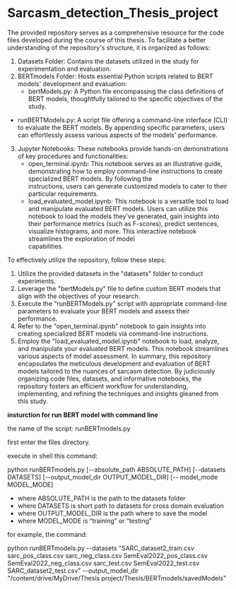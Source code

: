 # Sarcasm_detection_Thesis_project

The provided repository serves as a comprehensive resource for the code files developed during the course of this thesis. To facilitate a better understanding of the repository's structure, it is organized as follows:
1.	Datasets Folder: Contains the datasets utilized in the study for experimentation and evaluation.
2.	BERTmodels Folder: Hosts essential Python scripts related to BERT models' development and evaluation:
    - 	bertModels.py: A Python file encompassing the class definitions of BERT models, thoughtfully tailored to the specific objectives of the study.
   - 	runBERTModels.py: A script file offering a command-line interface (CLI) to evaluate the BERT models. By appending specific parameters, users can effortlessly assess various aspects of         the models' performance.
3.	Jupyter Notebooks: These notebooks provide hands-on demonstrations of key procedures and functionalities:
    - 	open_terminal.ipynb: This notebook serves as an illustrative guide, demonstrating how to employ command-line instructions to create specialized BERT models. By following the      
       instructions, users can generate customized models to cater to their particular requirements.
     - 	load_evaluated_model.ipynb: This notebook is a versatile tool to load and manipulate evaluated BERT models. Users can utilize this notebook to load the models they've generated, gain          insights into their performance metrics (such as F-scores), predict sentences, visualize histograms, and more. This interactive notebook streamlines the exploration of model    
        capabilities.

   
To effectively utilize the repository, follow these steps:
1.	Utilize the provided datasets in the "datasets" folder to conduct experiments.
2.	Leverage the "bertModels.py" file to define custom BERT models that align with the objectives of your research.
3.	Execute the "runBERTModels.py" script with appropriate command-line parameters to evaluate your BERT models and assess their performance.
4.	Refer to the "open_terminal.ipynb" notebook to gain insights into creating specialized BERT models via command-line instructions.
5.	Employ the "load_evaluated_model.ipynb" notebook to load, analyze, and manipulate your evaluated BERT models. This notebook streamlines various aspects of model assessment.
In summary, this repository encapsulates the meticulous development and evaluation of BERT models tailored to the nuances of sarcasm detection. By judiciously organizing code files, datasets, and informative notebooks, the repository fosters an efficient workflow for understanding, implementing, and refining the techniques and insights gleaned from this study.



**insturction for run BERT model with command line**

the name of the script: runBERTmodels.py

first enter the files directory.

execute in shell this command:

python runBERTmodels.py
[--absolute_path ABSOLUTE_PATH]
[--datasets DATASETS]
[--output_model_dir OUTPUT_MODEL_DIR]
[-- model_mode  MODEL_MODE]


 	

- 	where  ABSOLUTE_PATH is the path to the datasets folder
- where DATASETS  is short path to datasets for cross domain evaluation
- 	where OUTPUT_MODEL_DIR is the path where to save the model
- 	where MODEL_MODE is “training” or “testing”

for example, the command:



python  runBERTmodels.py --datasets "SARC_dataset2_train.csv sarc_pos_class.csv sarc_neg_class.csv SemEval2022_pos_class.csv SemEval2022_neg_class.csv sarc_test.csv SemEval2022_test.csv SARC_dataset2_test.csv" --output_model_dir "/content/drive/MyDrive/Thesis project/Thesis/BERTmodels/savedModels"
